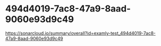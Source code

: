 # 494d4019-7ac8-47a9-8aad-9060e93d9c49
https://sonarcloud.io/summary/overall?id=examly-test_494d4019-7ac8-47a9-8aad-9060e93d9c49
